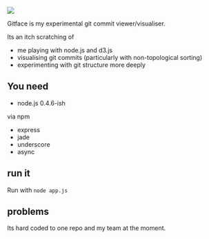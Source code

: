 ![](https://img.skitch.com/20110428-mj866c1cp813g57yuj7jb615dm.jpg)

Gitface is my experimental git commit viewer/visualiser.

Its an itch scratching of

* me playing with node.js and d3.js
* visualising git commits (particularly with non-topological sorting)
* experimenting with git structure more deeply

## You need

* node.js 0.4.6-ish

via npm

* express
* jade
* underscore
* async

## run it

Run with `node app.js`

## problems

Its hard coded to one repo and my team at the moment.
